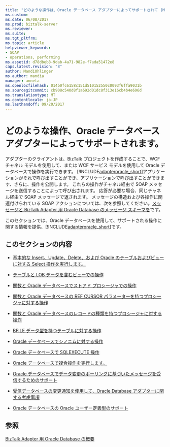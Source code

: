 ```yaml
---
title: "どのような操作は、Oracle データベース アダプターによってサポートされて |Microsoft ドキュメント"
ms.custom: 
ms.date: 06/08/2017
ms.prod: biztalk-server
ms.reviewer: 
ms.suite: 
ms.tgt_pltfrm: 
ms.topic: article
helpviewer_keywords:
- SOAP
- operations, performing
ms.assetid: d78dbeb8-9dab-4a71-982e-f7ada51472e8
caps.latest.revision: "8"
author: MandiOhlinger
ms.author: mandia
manager: anneta
ms.openlocfilehash: 014b0fc6158c151d510152550c0093f6ffa9031b
ms.sourcegitcommit: cb908c540d8f1a692d01dc8f313e16cb4b4e696d
ms.translationtype: MT
ms.contentlocale: ja-JP
ms.lasthandoff: 09/20/2017
---
```

# <a name="what-operations-are-supported-by-the-oracle-database-adapter"></a>どのような操作、Oracle データベース アダプターによってサポートされます。
アダプターのクライアントは、BizTalk プロジェクトを作成することで、WCF チャネル モデルを使用して、または WCF サービス モデルを使用して Oracle データベースで操作を実行できます。 [!INCLUDE[adapteroracle_short](../../includes/adapteroracle-short-md.md)]アプリケーションがそれで呼び出すことができ、アプリケーションで呼び出すことができます、さらに、操作を公開します。 これらの操作がチャネル経由で SOAP メッセージを送信することによって呼び出されます。 応答が必要な場合、同じチャネル経由で SOAP メッセージで返されます。 メッセージの構造および各操作に関連付けられている SOAP アクションについては、次を参照してください。[メッセージと BizTalk Adapter 用 Oracle Database のメッセージ スキーマを](../../adapters-and-accelerators/adapter-oracle-database/messages-and-message-schemas-for-biztalk-adapter-for-oracle-database.md)です。  
  
 このセクションでは、Oracle データベースを使用して、サポートされる操作に関する情報を提供、[!INCLUDE[adapteroracle_short](../../includes/adapteroracle-short-md.md)]です。  
  
## <a name="in-this-section"></a>このセクションの内容  
  
-   [基本的な Insert、Update、Delete、および Oracle のテーブルおよびビューに対する Select 操作を実行します。](../../adapters-and-accelerators/adapter-oracle-database/insert-update-delete-and-select-operations-on-oracle-tables-and-views.md)  
  
-   [テーブルと LOB データを含むビューでの操作](../../adapters-and-accelerators/adapter-oracle-database/operations-on-tables-and-views-that-contain-lob-data-in-oracle-database.md)  
  
-   [関数と Oracle データベースでストアド プロシージャでの操作](../../adapters-and-accelerators/adapter-oracle-database/operations-on-functions-and-stored-procedures-in-oracle-database.md)  
  
-   [関数と Oracle データベースの REF CURSOR パラメーターを持つプロシージャに対する操作](../../adapters-and-accelerators/adapter-oracle-database/ref-cursor-parameters-in-oracle-database-adapter.md)  
  
-   [関数と Oracle データベースのレコードの種類を持つプロシージャに対する操作](../../adapters-and-accelerators/adapter-oracle-database/operations-on-functions-and-procedures-with-record-types-in-oracle-database.md)  
  
-   [BFILE データ型を持つテーブルに対する操作](../../adapters-and-accelerators/adapter-oracle-ebs/operations-on-tables-that-contain-bfile-data-types.md)  
  
-   [Oracle データベースでシノニムに対する操作](../../adapters-and-accelerators/adapter-oracle-database/operations-on-synonyms-in-oracle-database.md)  
  
-   [Oracle データベースで SQLEXECUTE 操作](../../adapters-and-accelerators/adapter-oracle-database/sqlexecute-operation-in-oracle-database.md)  
  
-   [Oracle データベースで複合操作を実行します。](../../adapters-and-accelerators/adapter-oracle-database/run-composite-operations-in-oracle-database.md)  
  
-   [Oracle データベースでデータ変更のポーリングに基づいたメッセージを受信するためのサポート](../../adapters-and-accelerators/adapter-oracle-database/support-for-receiving-polling-based-data-changed-messages-in-oracle-database.md)  
  
-   [受信データベースの変更通知を使用して、Oracle Database アダプターに関する考慮事項](../../adapters-and-accelerators/adapter-oracle-database/before-you-receive-database-change-notifications-using-the-oracle-db-adapter.md)  
  
-   [Oracle データベースの Oracle ユーザー定義型のサポート](../../adapters-and-accelerators/adapter-oracle-database/support-for-oracle-user-defined-types-in-oracle-database.md)  
  
## <a name="see-also"></a>参照  
 [BizTalk Adapter 用 Oracle Database の概要](../../adapters-and-accelerators/adapter-oracle-database/overview-of-biztalk-adapter-for-oracle-database.md)